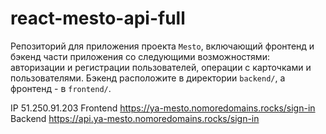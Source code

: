# react-mesto-api-full
Репозиторий для приложения проекта `Mesto`, включающий фронтенд и бэкенд части приложения со следующими возможностями: авторизации и регистрации пользователей, операции с карточками и пользователями. Бэкенд расположите в директории `backend/`, а фронтенд - в `frontend/`. 
  
IP  51.250.91.203
Frontend  https://ya-mesto.nomoredomains.rocks/sign-in
Backend  https://api.ya-mesto.nomoredomains.rocks/sign-in
